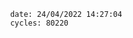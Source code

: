 

                date: 24/04/2022 14:27:04
                cycles: 80220

                         